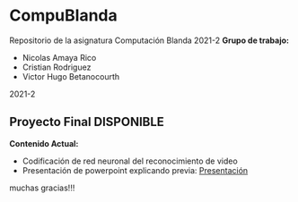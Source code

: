 # CompuBlanda
Repositorio de la asignatura Computación Blanda 2021-2
<b>Grupo de trabajo: </b>
* Nicolas Amaya Rico
* Cristian Rodriguez
* Victor Hugo Betanocourth

2021-2

<h2>Proyecto Final DISPONIBLE</h2>

<b>Contenido Actual:</b>

- Codificación de red neuronal del reconocimiento de video
- Presentación de powerpoint explicando previa: <a href="https://www.canva.com/design/DAExcygEzbI/ZWp6msjSjwvHvn_LrSCyIQ/view?utm_content=DAExcygEzbI&utm_campaign=designshare&utm_medium=link&utm_source=sharebutton"
title="Presentación interactiva"> Presentación </a>

muchas gracias!!!
